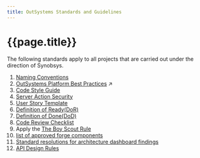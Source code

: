 ```yaml
---
title: OutSystems Standards and Guidelines
---
```

# {{page.title}}

The following standards apply to all projects that are carried out under the direction of Synobsys.

1. [Naming Conventions](2-OutSystemsNamingConventions.md)
1. <a class="external" href="https://success.outsystems.com/Documentation/Best_Practices/Development/OutSystems_Platform_Best_Practices" target="_blank">OutSystems Platform Best Practices</a> :arrow_upper_right:
1. <a class="external" href="https://leonardo-monteiro-fernandes.medium.com/a-code-style-guide-for-outsystems-97a923084159" target="_blank">Code Style Guide</a>
1. [Server Action Security](ServerActionSecurity.md)
1. [User Story Template](5-UserStoryTemplate.md)
1. [Definition of Ready(DoR)](6-DefinitionOfReady.md)
1. [Definition of Done(DoD)](7-DefinitionOfDone.md)
1. [Code Review Checklist](8-CodeReviewChecklist.md)
1. Apply the <a class="external" href="https://www.oreilly.com/library/view/97-things-every/9780596809515/ch08.html" target="_blank">The Boy Scout Rule</a>
1. [list of approved forge components](10-approved-forge-components.md)
1. [Standard resolutions for architecture dashboard findings](11-resolve-architecture-dashboard-findings.md)
1. [API Design Rules](12-API-Design-rules.md)
